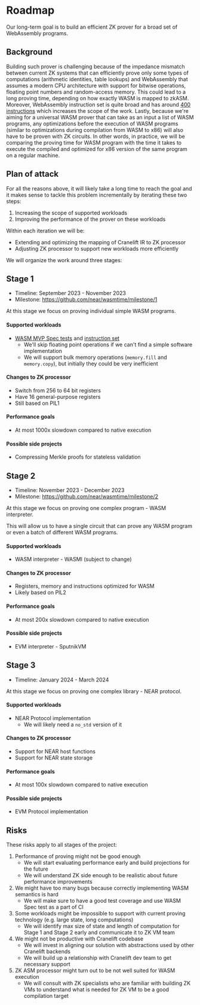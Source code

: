 # Roadmap

Our long-term goal is to build an efficient ZK prover for a broad set of WebAssembly programs.

## Background

Building such prover is challenging because of the impedance mismatch between current ZK systems that can efficiently prove only some types of computations (arithmetic identities, table lookups) and WebAssembly that assumes a modern CPU architecture with support for bitwise operations, floating point numbers and random-access memory.
This could lead to a long proving time, depending on how exactly WASM is mapped to zkASM.
Moreover, WebAssembly instruction set is quite broad and has around [400 instructions](https://webassembly.github.io/spec/core/appendix/index-instructions.html) which increases the scope of the work.
Lastly, because we're aiming for a universal WASM prover that can take as an input a list of WASM programs, any optimizations before the execution of WASM programs (similar to optimizations during compilation from WASM to x86) will also have to be proven with ZK circuits.
In other words, in practice, we will be comparing the proving time for WASM program with the time it takes to execute the compiled and optimized for x86 version of the same program on a regular machine.

## Plan of attack

For all the reasons above, it will likely take a long time to reach the goal and it makes sense to tackle this problem incrementally by iterating these two steps:
1. Increasing the scope of supported workloads
2. Improving the performance of the prover on these workloads

Within each iteration we will be:
- Extending and optimizing the mapping of Cranelift IR to ZK processor
- Adjusting ZK processor to support new workloads more efficiently

We will organize the work around three stages:

## Stage 1
- Timeline: September 2023 - November 2023
- Milestone: https://github.com/near/wasmtime/milestone/1

At this stage we focus on proving individual simple WASM programs.

#### Supported workloads
* [WASM MVP Spec tests](https://github.com/WebAssembly/spec/tree/master/test/core) and [instruction set](https://pengowray.github.io/wasm-ops/)
    * We'll skip floating point operations if we can't find a simple software implementation
    * We will support bulk memory operations (`memory.fill` and `memory.copy`), but initially they could be very inefficient

#### Changes to ZK processor
* Switch from 256 to 64 bit registers
* Have 16 general-purpose registers
* Still based on PIL1

#### Performance goals
* At most 1000x slowdown compared to native execution

#### Possible side projects
* Compressing Merkle proofs for stateless validation

## Stage 2
- Timeline: November 2023 - December 2023
- Milestone: https://github.com/near/wasmtime/milestone/2

At this stage we focus on proving one complex program - WASM interpreter.

This will allow us to have a single circuit that can prove any WASM program or even a batch of different WASM programs.

#### Supported workloads
* WASM interpreter - WASMI (subject to change)

#### Changes to ZK processor
* Registers, memory and instructions optimized for WASM
* Likely based on PIL2

#### Performance goals
* At most 200x slowdown compared to native execution

#### Possible side projects
* EVM interpreter - SputnikVM

## Stage 3
- Timeline: January 2024 - March 2024

At this stage we focus on proving one complex library - NEAR protocol.

#### Supported workloads
* NEAR Protocol implementation
    * We will likely need a `no_std` version of it

#### Changes to ZK processor
* Support for NEAR host functions
* Support for NEAR state storage

#### Performance goals
* At most 100x slowdown compared to native execution

#### Possible side projects
* EVM Protocol implementation

## Risks
These risks apply to all stages of the project:
1. Performance of proving might not be good enough
    * We will start evaluating performance early and build projections for the future
    * We will understand ZK side enough to be realistic about future performance improvements
2. We might have too many bugs because correctly implementing WASM semantics is hard
    * We will make sure to have a good test coverage and use WASM Spec test as a part of CI
3. Some workloads might be impossible to support with current proving technology (e.g. large state, long computations)
    * We will identify max size of state and length of computation for Stage 1 and Stage 2 early and communicate it to ZK VM team
4. We might not be productive with Cranelift codebase
    * We will invest in aligning our solution with abstractions used by other Cranelift backends
    * We will build up a relationship with Cranelift dev team to get necessary support
5. ZK ASM processor might turn out to be not well suited for WASM execution
    * We will consult with ZK specialists who are familiar with building ZK VMs to understand what is needed for ZK VM to be a good compilation target
